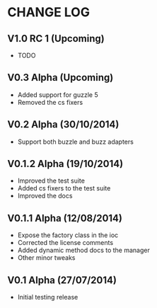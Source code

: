 CHANGE LOG
==========


## V1.0 RC 1 (Upcoming)

* TODO


## V0.3 Alpha (Upcoming)

* Added support for guzzle 5
* Removed the cs fixers


## V0.2 Alpha (30/10/2014)

* Support both buzzle and buzz adapters


## V0.1.2 Alpha (19/10/2014)

* Improved the test suite
* Added cs fixers to the test suite
* Improved the docs


## V0.1.1 Alpha (12/08/2014)

* Expose the factory class in the ioc
* Corrected the license comments
* Added dynamic method docs to the manager
* Other minor tweaks


## V0.1 Alpha (27/07/2014)

* Initial testing release
